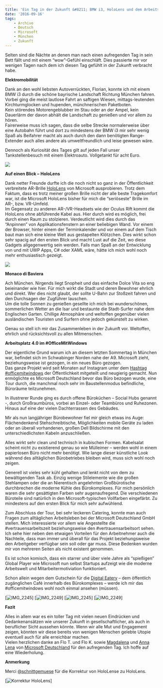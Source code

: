 ```yaml
---
title: 'Ein Tag in der Zukunft &#8211; BMW i3, HoloLens und dem Arbeitsplatz 4.0'
date: '2016-09-16'
tags:
    - Archive
    - Deutsch
    - Microsoft
    - München
    - Zukunft
---
```


Selten sind die Nächte an denen man nach einen aufregenden Tag in sein Bett fällt und mit einem “wow”-Gefühl einschläft. Dies passierte mir vor wenigen Tagen nach dem ich diesen Tag gefühlt in der Zukunft verbracht habe.

**Elektromobilität**

Dank an den wohl liebsten Autoverrückten, Florian, konnte ich mit einem BMW i3 durch die schöne bayrische Landschaft Richtung München fahren. Vorbei ging die meist lautlose Fahrt an saftigen Wiesen, mittags-leutenden Kirchturmglocken und hupenden, münchnerischen Paketboten.  
Kein störendes Motorengeblubber im Stau oder an der Ampel, kein Dauerlärm der davon abhält die Landschaft zu genießen und vor allem zu hören.  
Fairerweise muss ich sagen, dass die selbe Strecke normalerweise über eine Autobahn führt und dort zu mindestens der BMW i3 mir sehr wenig Spaß als Beifahrer macht als auch durch den dann benötigten Range-Extender auch alles andere als umweltfreundlich und leise gewesen wäre.

Dennoch als Kuriosität des Tages gilt auf jeden Fall unser Tankstellenbesuch mit einem Elektroauto. Vollgetankt für acht Euro.

![](assets/hl1.jpg)

**Auf einen Blick –** **HoloLens**

Dank netter Freunde durfte ich die noch nicht so ganz in der Öffentlichkeit verbreitete AR-Brille [HoloLens](https://www.microsoft.com/microsoft-hololens/en-us) von Microsoft ausprobieren. Trotz dem Faktum, dass es trotz meiner großen Brille nicht der alle beste Tragekomfort war, ist die Microsoft HoloLens bisher für mich die “seriöseste” Brille im AR-, bzw. VR-Umfeld.  
Im Gegensatz zu anderen AR-/VR-Headsets wie der Oculus Rift kommt die HoloLens ohne abführende Kabel aus. Hier durch wird es möglich, frei durch einen Raum zu stolzieren. Verdeutlicht wird dies durch das “Anpinnen” von Applikationsfenstern an einer beliebigen Wand. Vor einem der Browser, hinter einem der Terminkalender und vor einem auf dem Tisch baut man sich eine kleine Welt aus gestapelten Klötzchen. Dies wirkt schon sehr spacig auf den ersten Blick und macht Lust auf die Zeit, wo diese Gadgets allgegenwertig sein werden. Falls man Spaß an der Entwicklung von und mit UWP Apps, C# oder XAML wäre, hätte ich mich wohl noch mehr enthusiastisch gezeigt.

![](assets/hl2.jpg)

**Monaco di Baviera**

Ach München. Nirgends liegt Snopheit und das einfache Dolce Vita so eng beieinander wie hier. Für mich wirkt die Stadt und deren Bewohner ehrlich und direkt. Wer dies nicht glaubt, der sollte U-Bahn zur Stoßzeit fahren und den Durchsagen der Zugführer lauschen.  
Um die tolle Sonnen zu genießen gesellte ich mich bei wunderschönen, sommerlichen Wetter an die Isar und bestaunte die Stadt-Surfer nahe dem Englischen Garten. Chillige Atmosphäre und weltoffen gegenüber vielen ausländischen Touristen und Surfern ohne jedoch gekünstelt zu wirken.

Genau so stell ich mir das Zusammenleben in der Zukunft vor. Weltoffen, ehrlich und rücksichtsvoll zu allen Mitmenschen.

**Arbeitsplatz 4.0 im #OfficeMitWindows**

Der eigentliche Grund warum ich an diesem letzten Sommertag in München war, befindet sich im Schwabinger Norden nahe der A9. Microsoft zieht, beziehungsweise ist gezogen, in ein neues Büro gezogen.  
Das ganze Projekt wird seit Monaten auf Instagram unter dem [Hashtag #officemitwindows](https://twitter.com/search?q=officemitwindows&src=typd) der Öffentlichkeit mitgeteilt und neugierig gemacht. Nun ermöglichte es Microsoft Deutschland bevor das Büro bezogen wurde, eine Tour durch, die manchmal noch sehr im Baustellenmodus befindliche, Büroräume teilzunehmen.

In illustrerer Runde ging es durch offene Büroküchen – Social Hubs genannt -, durch Großraumbüros, vorbei an Einzel- oder Teambüros und Ruhezonen. Hinaus auf eine der vielen Dachterrassen des Gebäudes.

Mir als nun langjähriger Bürobewohner fiel mir gleich etwas ins Auge: Flächendenkend Stehschreibtische, Möglichkeiten mobile Geräte zu laden oder an überall vorhandenen, großen Dell Bildschirme mit den unterschiedlichsten Kabeln anzuschließen.

Alles wirkt sehr clean und technisch in kubischen Formen. Kabelsalat scheint nicht zu existierend genau so wie Mülleimer – werden wohl in einem papierlosen Büro nicht mehr benötigt. Wie lange dieser künstliche Look während des alltäglichen Bürobetriebes bleiben wird, muss sich wohl noch zeigen.

Generell ist vieles sehr kühl gehalten und lenkt nicht von dem zu bewältigenden Task ab. Einzig wenige Stilelemente wie die großen Stehlampen oder die an Nierentisch angelehnten Großbürotische durchbrechen die moderne Kühle des Bürokomplexes. Für mich persönlich waren die sehr gesättigten Farben sehr augenaufregend. Die verschiedenen Büroteile sind natürlich in den Microsoft-typischen Vollfarben eingefärbt. Zu mindestens auf den ersten Blick für mich sehr aufwühlend.

Zum Abschluss der Tour, bei sehr leckeren Catering, konnte man auch Fragen zum alltäglichen Arbeitsleben bei der Microsoft Deutschland GmbH stellen. Mich interessierte vor allem wie Angestellte die #vertrauensarbeitszeit beziehungsweise den #vertrauensarbeitsort sehen. Ich sehe hier neben den etwaigen Vorteilen für den Arbeitnehmer auch die Nachteile, dass man immer und überall für das Projekt beziehungsweise den Arbeitgeber verfügbar sein soll oder gar muss. Diese Bedenken wurden mir von mehreren Seiten als nicht existent genommen.

Es ist schon komisch, dass ein starrer und über viele Jahre als “spießigen” Global Player wie Microsoft nun selbst Startups aufzeigt wie die moderne Arbeitswelt und Mitarbeitermotiviation funktioniert.

Schon allein wegen dem Gutschein für die [Digital Eatery](https://www.microsoft-berlin.de/de-de/berlin/the-digital-eatery/) – dem öffentlich zugänglichen Café innerhalb des Bürokomplexes – werde ich mir das #officemitwindows wohl noch einmal ansehen (müssen).

[![IMG_2245](assets/img_2266.jpg "IMG_2245")]
[![IMG_2249](assets/img_2268.jpg "IMG_2249")]
[![IMG_2245](assets/img_2283.jpg "IMG_2245")]
[![IMG_2249](assets/img_2285.jpg "IMG_2249")]

**Fazit**

Alles in allem war es ein toller Tag mit vielen neuen Eindrücken und Gedankenansätzen wie unserer Zukunft in gesellschaftlicher, als auch in beruflicher Sicht aussehen könnte. Wenn wir alle Mut und Engagement zeigen, könnten wir diese bereits von wenigen Menschen gelebte Utopie eventuell auch für alle erreichbar machen.  
Vielen herzlichen danke an Flo T. und Flo K. sowie [Magdalena](https://twitter.com/LenaRogl) und [Anna Lena](https://twitter.com/froileinmueller) von [Microsoft Deutschland](https://twitter.com/microsoftde) für den aufregenden Tag. Ich hoffe auf eine Wiederholung.

**Anmerkung**

Merci [@schnittgemuese](https://twitter.com/schnittgemuese) für die Korrektur von HoloLense zu HoloLens.

[![Korrektur HoloLens](assets/hl-korrektur.png)]
